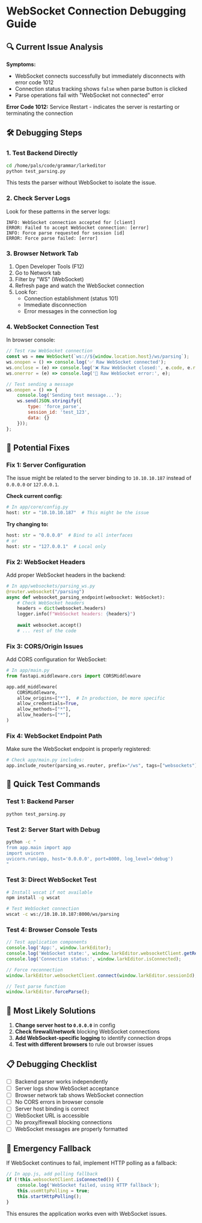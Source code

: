 # WebSocket Connection Debugging Guide

## 🔍 Current Issue Analysis

**Symptoms:**
- WebSocket connects successfully but immediately disconnects with error code 1012
- Connection status tracking shows `false` when parse button is clicked
- Parse operations fail with "WebSocket not connected" error

**Error Code 1012:** Service Restart - indicates the server is restarting or terminating the connection

## 🛠️ Debugging Steps

### 1. Test Backend Directly
```bash
cd /home/pals/code/grammar/larkeditor
python test_parsing.py
```
This tests the parser without WebSocket to isolate the issue.

### 2. Check Server Logs
Look for these patterns in the server logs:
```
INFO: WebSocket connection accepted for [client]
ERROR: Failed to accept WebSocket connection: [error]
INFO: Force parse requested for session [id]
ERROR: Force parse failed: [error]
```

### 3. Browser Network Tab
1. Open Developer Tools (F12)
2. Go to Network tab
3. Filter by "WS" (WebSocket)
4. Refresh page and watch the WebSocket connection
5. Look for:
   - Connection establishment (status 101)
   - Immediate disconnection
   - Error messages in the connection log

### 4. WebSocket Connection Test
In browser console:
```javascript
// Test raw WebSocket connection
const ws = new WebSocket(`ws://${window.location.host}/ws/parsing`);
ws.onopen = () => console.log('✅ Raw WebSocket connected');
ws.onclose = (e) => console.log('❌ Raw WebSocket closed:', e.code, e.reason);
ws.onerror = (e) => console.log('🚫 Raw WebSocket error:', e);

// Test sending a message
ws.onopen = () => {
    console.log('Sending test message...');
    ws.send(JSON.stringify({
        type: 'force_parse',
        session_id: 'test_123',
        data: {}
    }));
};
```

## 🔧 Potential Fixes

### Fix 1: Server Configuration
The issue might be related to the server binding to `10.10.10.187` instead of `0.0.0.0` or `127.0.0.1`.

**Check current config:**
```python
# In app/core/config.py
host: str = "10.10.10.187"  # This might be the issue
```

**Try changing to:**
```python
host: str = "0.0.0.0"  # Bind to all interfaces
# or
host: str = "127.0.0.1"  # Local only
```

### Fix 2: WebSocket Headers
Add proper WebSocket headers in the backend:

```python
# In app/websockets/parsing_ws.py
@router.websocket("/parsing")
async def websocket_parsing_endpoint(websocket: WebSocket):
    # Check WebSocket headers
    headers = dict(websocket.headers)
    logger.info(f"WebSocket headers: {headers}")
    
    await websocket.accept()
    # ... rest of the code
```

### Fix 3: CORS/Origin Issues
Add CORS configuration for WebSocket:

```python
# In app/main.py
from fastapi.middleware.cors import CORSMiddleware

app.add_middleware(
    CORSMiddleware,
    allow_origins=["*"],  # In production, be more specific
    allow_credentials=True,
    allow_methods=["*"],
    allow_headers=["*"],
)
```

### Fix 4: WebSocket Endpoint Path
Make sure the WebSocket endpoint is properly registered:

```python
# Check app/main.py includes:
app.include_router(parsing_ws.router, prefix="/ws", tags=["websockets"])
```

## 🧪 Quick Test Commands

### Test 1: Backend Parser
```bash
python test_parsing.py
```

### Test 2: Server Start with Debug
```bash
python -c "
from app.main import app
import uvicorn
uvicorn.run(app, host='0.0.0.0', port=8000, log_level='debug')
"
```

### Test 3: Direct WebSocket Test
```bash
# Install wscat if not available
npm install -g wscat

# Test WebSocket connection
wscat -c ws://10.10.10.187:8000/ws/parsing
```

### Test 4: Browser Console Tests
```javascript
// Test application components
console.log('App:', window.larkEditor);
console.log('WebSocket state:', window.larkEditor.websocketClient.getReadyState());
console.log('Connection status:', window.larkEditor.isConnected);

// Force reconnection
window.larkEditor.websocketClient.connect(window.larkEditor.sessionId);

// Test parse function
window.larkEditor.forceParse();
```

## 🎯 Most Likely Solutions

1. **Change server host to `0.0.0.0`** in config
2. **Check firewall/network** blocking WebSocket connections
3. **Add WebSocket-specific logging** to identify connection drops
4. **Test with different browsers** to rule out browser issues

## 📋 Debugging Checklist

- [ ] Backend parser works independently
- [ ] Server logs show WebSocket acceptance
- [ ] Browser network tab shows WebSocket connection
- [ ] No CORS errors in browser console
- [ ] Server host binding is correct
- [ ] WebSocket URL is accessible
- [ ] No proxy/firewall blocking connections
- [ ] WebSocket messages are properly formatted

## 🚨 Emergency Fallback

If WebSocket continues to fail, implement HTTP polling as a fallback:

```javascript
// In app.js, add polling fallback
if (!this.websocketClient.isConnected()) {
    console.log('WebSocket failed, using HTTP fallback');
    this.useHttpPolling = true;
    this.startHttpPolling();
}
```

This ensures the application works even with WebSocket issues.